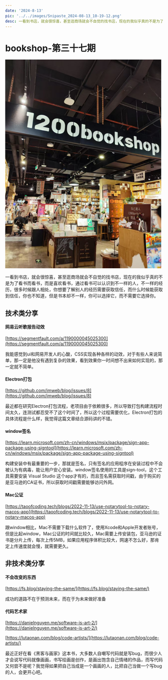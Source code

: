 ```yaml
---
date: '2024-8-13'
pic: '../../images/Snipaste_2024-08-13_10-19-12.png'
desc: 一看到书店，就会很惊喜，甚至逛商场就会不自觉的找书店，现在的我似乎真的不是为了看书而看书，而是喜欢看书，通过看书可以认识到不一样的人，不一样的经历，很多时候跟人相处，你想要了解别人的经历需要获取信任，而什么时候能获取到信任，你也不知道，但是书本却不一样，你可以选择它，而不需要它选择你。
---
```

# bookshop-第三十七期
![Snipaste_2024-08-13_10-19-12.png](../../images/Snipaste_2024-08-13_10-19-12.png)


一看到书店，就会很惊喜，甚至逛商场就会不自觉的找书店，现在的我似乎真的不是为了看书而看书，而是喜欢看书，通过看书可以认识到不一样的人，不一样的经历，很多时候跟人相处，你想要了解别人的经历需要获取信任，而什么时候能获取到信任，你也不知道，但是书本却不一样，你可以选择它，而不需要它选择你。


## 技术类分享

#### 网易云听歌报告动效

[https://segmentfault.com/a/1190000045025300](https://segmentfault.com/a/1190000045025300)

我能感觉到ui和网易开发人的心酸，CSS实现各种各样的动效，对于有些人来说简单，那一定是他没有遇到复杂的效果，看到效果你一时间想不出来如何实现的，那一定就不简单。

#### Electron打包

[https://github.com/imweb/blog/issues/8](https://github.com/imweb/blog/issues/8)

最近都在研究Electron打包流程，老项目由于依赖很多，所以导致打包构建流程时间太久，连测试都忍受不了这个时间了，所以这个过程需要优化，Electron打包的具体流程是什么样，我觉得这篇文章结合源码讲的不错。

#### window签名

[https://learn.microsoft.com/zh-cn/windows/msix/package/sign-app-package-using-signtool](https://learn.microsoft.com/zh-cn/windows/msix/package/sign-app-package-using-signtool)

构建安装中有最重要的一步，那就是签名，只有签名的应用程序在安装过程中不会被认为有病毒，能让用户安心安装。window签名使用的工具是sign-tool，这个工具需要安装 Visual Studio  这个app才有的，而且签名需获取时间戳，由于购买的是亚马逊的CA证书，所以获取时间戳需要能够访问外网。

#### Mac公证

[https://taoofcoding.tech/blogs/2022-11-13/use-notarytool-to-notary-macos-app](https://taoofcoding.tech/blogs/2022-11-13/use-notarytool-to-notary-macos-app)

跟window相比，Mac不需要下载什么软件了，使用Xcode和Apple开发者账号，但是比起window，Mac公证的时间就比较久，Mac需要上传安装包，亚马逊的证书是分片上传，每次上传5MB，如果应用程序体积比较大，网速不怎么好，那肯定上传速度就会慢，就需要更久。

## 非技术类分享

#### 不会改变的东西

[https://fs.blog/staying-the-same/](https://fs.blog/staying-the-same/)

成功的道路不在于预测未来，而在于为未来做好准备


#### 代码艺术家

[https://danielnguyen.me/software-is-art-2/](https://danielnguyen.me/software-is-art-2/)

[https://lutaonan.com/blog/code-artists/](https://lutaonan.com/blog/code-artists/)

最近正好在看《黑客与画家》这本书，大多数人自嘲写代码就是写bug，而很少人才会说写代码就像画画，书写绘画是创作，是画出饱含自己情绪的作品，而写代码又何尝不是呢？我觉得如果把自己当成是一个画画的人，比把自己当做一个写bug的人，会更开心吧。


